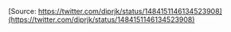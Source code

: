 [Source: https://twitter.com/diprjk/status/1484151146134523908](https://twitter.com/diprjk/status/1484151146134523908)